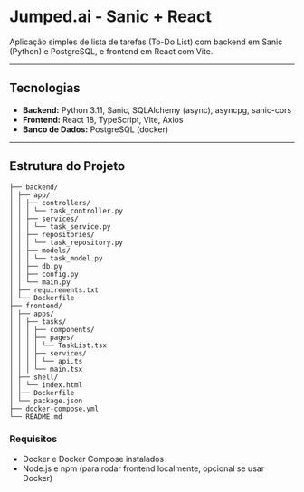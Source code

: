 # Jumped.ai - Sanic + React

Aplicação simples de lista de tarefas (To-Do List) com backend em Sanic (Python) e PostgreSQL, e frontend em React com Vite.

---

## Tecnologias

- **Backend:** Python 3.11, Sanic, SQLAlchemy (async), asyncpg, sanic-cors  
- **Frontend:** React 18, TypeScript, Vite, Axios  
- **Banco de Dados:** PostgreSQL (docker)

---

## Estrutura do Projeto

```project/
├── backend/
│ ├── app/
│ │ ├── controllers/
│ │ │ └── task_controller.py
│ │ ├── services/
│ │ │ └── task_service.py
│ │ ├── repositories/
│ │ │ └── task_repository.py
│ │ ├── models/
│ │ │ └── task_model.py
│ │ ├── db.py
│ │ ├── config.py
│ │ └── main.py
│ ├── requirements.txt
│ └── Dockerfile
├── frontend/
│ ├── apps/
│ │ ├── tasks/
│ │ │ ├── components/
│ │ │ ├── pages/
│ │ │ │ └── TaskList.tsx
│ │ │ ├── services/
│ │ │ │ └── api.ts
│ │ │ └── main.tsx
│ ├── shell/
│ │ └── index.html
│ ├── Dockerfile
│ └── package.json
├── docker-compose.yml
└── README.md
```

### Requisitos

- Docker e Docker Compose instalados
- Node.js e npm (para rodar frontend localmente, opcional se usar Docker)
